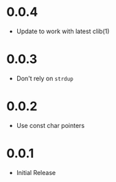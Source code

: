 
# 0.0.4

  * Update to work with latest clib(1)

# 0.0.3

  * Don't rely on `strdup`

# 0.0.2

  * Use const char pointers

# 0.0.1

  * Initial Release
